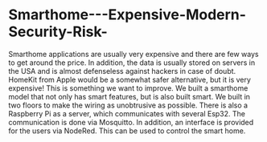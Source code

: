 # Smarthome---Expensive-Modern-Security-Risk-
Smarthome applications are usually very expensive and there are few ways to get around the price. In addition, the data is usually stored on servers in the USA and is almost defenseless against hackers in case of doubt. HomeKit from Apple would be a somewhat safer alternative, but it is very expensive!   This is something we want to improve.   We built a smarthome model that not only has smart features, but is also built smart. We built in two floors to make the wiring as unobtrusive as possible. There is also a Raspberry Pi as a server, which communicates with several Esp32. The communication is done via Mosquitto. In addition, an interface is provided for the users via NodeRed. This can be used to control the smart home.
